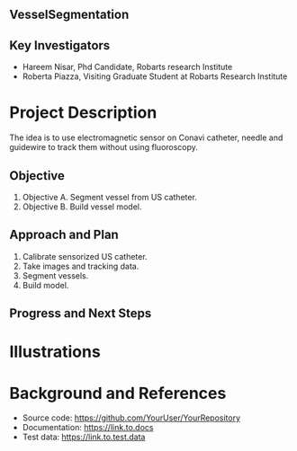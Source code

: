 ## VesselSegmentation

## Key Investigators
- Hareem Nisar, Phd Candidate, Robarts research Institute
- Roberta Piazza, Visiting Graduate Student at Robarts Research Institute


# Project Description
The idea is to use electromagnetic sensor on Conavi catheter, needle and guidewire to track them without
using fluoroscopy.


## Objective
1. Objective A. Segment vessel from US catheter.
1. Objective B. Build vessel model.

## Approach and Plan

1. Calibrate sensorized US catheter.
2. Take images and tracking data.
3. Segment vessels.
4. Build model.

## Progress and Next Steps

<!--Describe progress and next steps in a few bullet points as you are making progress.-->

# Illustrations

<!--Add pictures and links to videos that demonstrate what has been accomplished.-->

<!--![Description of picture](Example2.jpg)-->

<!--![Some more images](Example2.jpg)-->

# Background and References

<!--Use this space for information that may help people better understand your project, like links to papers, source code, or data.-->

- Source code: https://github.com/YourUser/YourRepository
- Documentation: https://link.to.docs
- Test data: https://link.to.test.data

